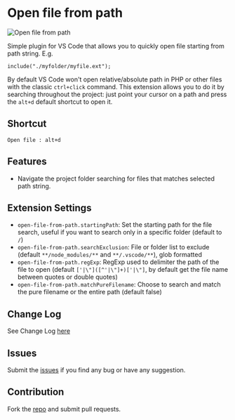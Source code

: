 # Open file from path
 
![Open file from path](https://raw.githubusercontent.com/Jack89ita/vscode-open-file-from-path/master/img/offp-use-gif.gif)

Simple plugin for VS Code that allows you to quickly open file starting from path string. E.g. 
```
include("./myfolder/myfile.ext");
```
 
By default VS Code won't open relative/absolute path in PHP or other files with the classic `ctrl+click` command. This extension allows you to do it by searching throughout the project: just point your cursor on a path and press the `alt+d` default shortcut to open it.

## Shortcut
```
Open file : alt+d
```

## Features
 
* Navigate the project folder searching for files that matches selected path string.

## Extension Settings
 
* `open-file-from-path.startingPath`: Set the starting path for the file search, useful if you want to search only in a specific folder (default to `/`)
* `open-file-from-path.searchExclusion`: File or folder list to exclude (default `**/node_modules/**` and `**/.vscode/**`), glob formatted
* `open-file-from-path.regExp`: RegExp used to delimiter the path of the file to open (default `['|\"]([^'|\"]+)['|\"]`, by default get the file name between quotes or double quotes)
* `open-file-from-path.matchPureFilename`: Choose to search and match the pure filename or the entire path (default false)

## Change Log
See Change Log [here](CHANGELOG.md)

## Issues
Submit the [issues](https://github.com/Jack89ita/vscode-open-file-from-path/issues) if you find any bug or have any suggestion.

## Contribution
Fork the [repo](https://github.com/Jack89ita/vscode-open-file-from-path/) and submit pull requests.